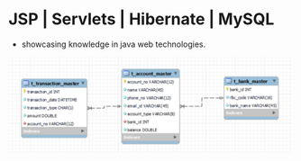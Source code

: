 #  JSP | Servlets | Hibernate | MySQL
  + showcasing knowledge in java web technologies.

![img.png](img.png)

